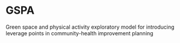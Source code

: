# GSPA
Green space and physical activity exploratory model for introducing leverage points in community-health improvement planning
